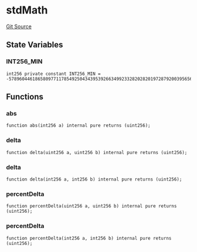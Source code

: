 # stdMath
[Git Source](https://github.com/metacontract/mc/blob/93e4f2d4a013f48ae1db91ed21bff3eb8a27ce1d/src/devkit/Flattened.sol)


## State Variables
### INT256_MIN

```solidity
int256 private constant INT256_MIN = -57896044618658097711785492504343953926634992332820282019728792003956564819968;
```


## Functions
### abs


```solidity
function abs(int256 a) internal pure returns (uint256);
```

### delta


```solidity
function delta(uint256 a, uint256 b) internal pure returns (uint256);
```

### delta


```solidity
function delta(int256 a, int256 b) internal pure returns (uint256);
```

### percentDelta


```solidity
function percentDelta(uint256 a, uint256 b) internal pure returns (uint256);
```

### percentDelta


```solidity
function percentDelta(int256 a, int256 b) internal pure returns (uint256);
```

